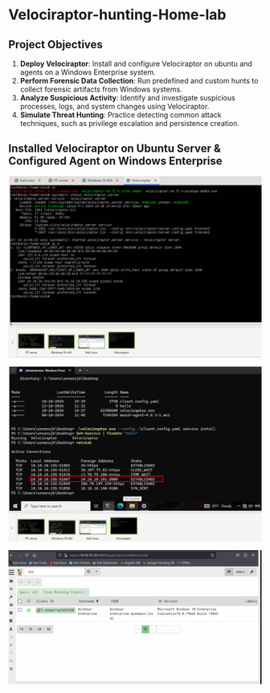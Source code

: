 # Velociraptor-hunting-Home-lab




## Project Objectives

1. **Deploy Velociraptor**: Install and configure Velociraptor on ubuntu and agents on a Windows Enterprise system.
2. **Perform Forensic Data Collection**: Run predefined and custom hunts to collect forensic artifacts from Windows systems.
3. **Analyze Suspicious Activity**: Identify and investigate suspicious processes, logs, and system changes using Velociraptor.
4. **Simulate Threat Hunting**: Practice detecting common attack techniques, such as privilege escalation and persistence creation.




## Installed Velociraptor on Ubuntu Server &  Configured  Agent on Windows  Enterprise 


![windws](images/ubuntu.png)




![windws](images/wind.png)




![velo](images/velo.png)
